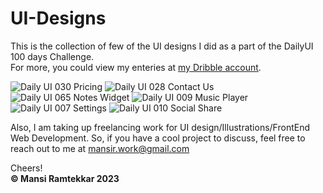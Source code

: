 # UI-Designs
This is the collection of few of the UI designs I did as a part of the DailyUI 100 days Challenge.<br />
For more, you could view my enteries at <a href="https://dribbble.com/mansi_ramtekkar">my Dribble account</a>.<br />

<img src="https://cdn.dribbble.com/users/13025437/screenshots/20376858/media/2d3c16e042c3a47ea3ecb93ea877148f.jpg?compress=1&resize=1600x1200&vertical=top" alt="Daily UI 030 Pricing"/>

<img src="https://cdn.dribbble.com/userupload/6464176/file/original-4152b0d84bf3300d6dda7a430203e5f8.png?compress=1&resize=1620x1220" alt="Daily UI 028 Contact Us"/>

<img src="https://cdn.dribbble.com/users/13025437/screenshots/20469791/media/c148816e01454e30b6b2ec98abba7962.jpg?compress=1&resize=1600x1200&vertical=top" alt="Daily UI 065 Notes Widget"/>

<img src="https://cdn.dribbble.com/users/13025437/screenshots/19651405/media/b89c3e2bb347a5b9c9e19b65bebaad45.jpg?compress=1&resize=1600x1200&vertical=top" alt="Daily UI 009 Music Player"/>

<img src="https://cdn.dribbble.com/users/13025437/screenshots/19632438/media/df4bc50031bc34343708b02a53a930f5.jpg?compress=1&resize=1600x1200&vertical=top" alt="Daily UI 007 Settings"/>

<img src="https://cdn.dribbble.com/users/13025437/screenshots/19669422/media/d0e81f35b348f30b0cbfc15d894bb3b5.jpg?compress=1&resize=1600x1200&vertical=top" alt="Daily UI 010 Social Share"/>

Also, I am taking up freelancing work for UI design/Illustrations/FrontEnd Web Development. So, if you have a cool project to discuss, feel free to reach out to me at <a href="mailto:mansir.work@gmail.com">mansir.work@gmail.com</a> <br />

Cheers!
<br />
<b>&copy; Mansi Ramtekkar 2023</b>

